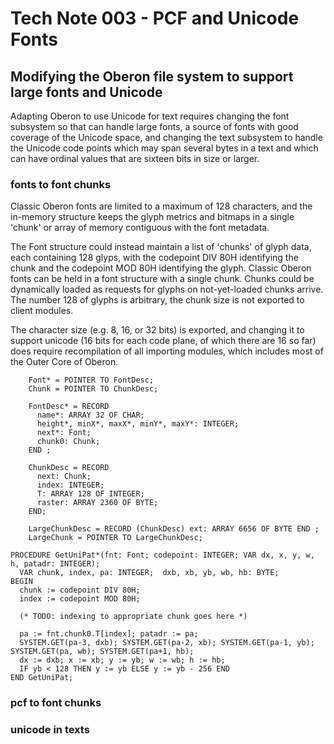 # Tech Note 003 - PCF and Unicode Fonts
## Modifying the Oberon file system to support large fonts and Unicode

Adapting Oberon to use Unicode for text requires changing the font subsystem so that can handle large fonts, a source of fonts with good coverage of the Unicode space, and changing the text subsystem to handle the Unicode code points which may span several bytes in a text and which can have ordinal values that are sixteen bits in size or larger.

### fonts to font chunks

Classic Oberon fonts are limited to a maximum of 128 characters, and the in-memory structure keeps the glyph metrics and bitmaps in a single 'chunk' or array of memory contiguous with the font metadata.

The Font structure could instead maintain a list of 'chunks' of glyph data, each containing 128 glyps, with the codepoint DIV 80H identifying the chunk and the codepoint MOD 80H identifying the glyph. Classic Oberon fonts can be held in a font structure with a single chunk. Chunks could be dynamically loaded as requests for glyphs on not-yet-loaded chunks arrive. The number 128 of glyphs is arbitrary, the chunk size is not exported to client modules.

The character size (e.g. 8, 16, or 32 bits) is exported, and changing it to support unicode (16 bits for each code plane, of which there are 16 so far) does require recompilation of all importing modules, which includes most of the Outer Core of Oberon.

```  TYPE
    Font* = POINTER TO FontDesc;
    Chunk = POINTER TO ChunkDesc;

    FontDesc* = RECORD
      name*: ARRAY 32 OF CHAR;
      height*, minX*, maxX*, minY*, maxY*: INTEGER;
      next*: Font;
      chunk0: Chunk;
    END ;

    ChunkDesc = RECORD
      next: Chunk;
      index: INTEGER;
      T: ARRAY 128 OF INTEGER;
      raster: ARRAY 2360 OF BYTE;
    END;

    LargeChunkDesc = RECORD (ChunkDesc) ext: ARRAY 6656 OF BYTE END ;
    LargeChunk = POINTER TO LargeChunkDesc;
    
PROCEDURE GetUniPat*(fnt: Font; codepoint: INTEGER; VAR dx, x, y, w, h, patadr: INTEGER);
  VAR chunk, index, pa: INTEGER;  dxb, xb, yb, wb, hb: BYTE;
BEGIN
  chunk := codepoint DIV 80H;
  index := codepoint MOD 80H;
  
  (* TODO: indexing to appropriate chunk goes here *)
  
  pa := fnt.chunk0.T[index]; patadr := pa;
  SYSTEM.GET(pa-3, dxb); SYSTEM.GET(pa-2, xb); SYSTEM.GET(pa-1, yb); SYSTEM.GET(pa, wb); SYSTEM.GET(pa+1, hb);
  dx := dxb; x := xb; y := yb; w := wb; h := hb;
  IF yb < 128 THEN y := yb ELSE y := yb - 256 END
END GetUniPat;
```

### pcf to font chunks


### unicode in texts

